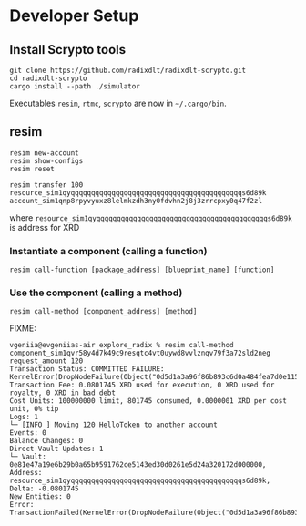 # Developer Setup

## Install Scrypto tools

```shell
git clone https://github.com/radixdlt/radixdlt-scrypto.git
cd radixdlt-scrypto
cargo install --path ./simulator
```

Executables `resim`, `rtmc`, `scrypto` are now in `~/.cargo/bin`.

## resim

```shell
resim new-account
resim show-configs
resim reset
```

```shell
resim transfer 100 resource_sim1qyqqqqqqqqqqqqqqqqqqqqqqqqqqqqqqqqqqqqqqqqqqs6d89k account_sim1qnp8rpyvyuxz8lelmkzdh3ny0fdvhn2j8j3zrrcpxy0q47f2zl
```
where `resource_sim1qyqqqqqqqqqqqqqqqqqqqqqqqqqqqqqqqqqqqqqqqqqqs6d89k` is address for XRD

### Instantiate a component (calling a function)

```shell
resim call-function [package_address] [blueprint_name] [function]
```

### Use the component (calling a method)

```shell
resim call-method [component_address] [method]
```


FIXME:
```
vgeniia@evgeniias-air explore_radix % resim call-method component_sim1qvr58y4d7k49c9resqtc4vt0uywd8vvlznqv79f3a72sld2neg request_amount 120
Transaction Status: COMMITTED FAILURE: KernelError(DropNodeFailure(Object("0d5d1a3a96f86b893c6d0a484fea7d0e115c62170e19efa884a2ed01000000")))
Transaction Fee: 0.0801745 XRD used for execution, 0 XRD used for royalty, 0 XRD in bad debt
Cost Units: 100000000 limit, 801745 consumed, 0.0000001 XRD per cost unit, 0% tip
Logs: 1
└─ [INFO ] Moving 120 HelloToken to another account
Events: 0
Balance Changes: 0
Direct Vault Updates: 1
└─ Vault: 0e81e47a19e6b29b0a65b9591762ce5143ed30d0261e5d24a320172d000000, Address: resource_sim1qyqqqqqqqqqqqqqqqqqqqqqqqqqqqqqqqqqqqqqqqqqqs6d89k, Delta: -0.0801745
New Entities: 0
Error: TransactionFailed(KernelError(DropNodeFailure(Object("0d5d1a3a96f86b893c6d0a484fea7d0e115c62170e19efa884a2ed01000000"))))
```
